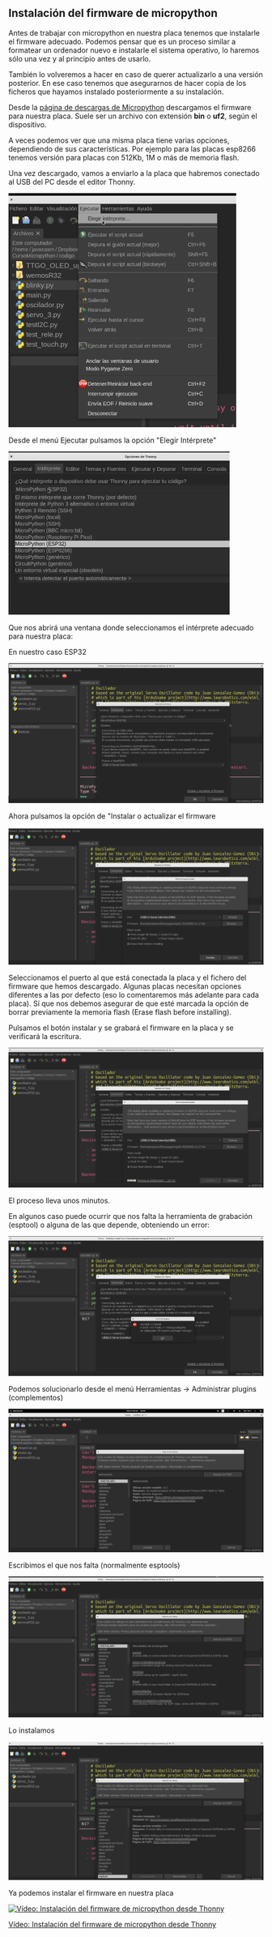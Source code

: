 ## Instalación del firmware de micropython

Antes de trabajar con micropython en nuestra placa tenemos que instalarle el firmware adecuado. Podemos pensar que es un proceso similar a formatear un ordenador nuevo e instalarle el sistema operativo, lo haremos sólo una vez y al principio antes de usarlo.

También lo volveremos a hacer en caso de querer actualizarlo a una versión posterior. En ese caso tenemos que asegurarnos de hacer copia de los ficheros que hayamos instalado posteriormente a su instalación.

Desde la [página de descargas de Micropython](https://microptyhon.org/download/) descargamos el firmware para nuestra placa. Suele ser un archivo con extensión **bin** o **uf2**, según el dispositivo.

A veces podemos ver que una misma placa tiene varias opciones, dependiendo de sus características. Por ejemplo para las placas esp8266 tenemos versión para placas con 512Kb, 1M o más de memoria flash.

Una vez descargado, vamos a enviarlo a la placa que habremos conectado al USB del PC desde el editor Thonny.

![](./images/thonny_Seleccionar_interprete.png)

Desde el menú Ejecutar pulsamos la opción "Elegir Intérprete"

![](./images/thonny_interpretes.png)

Que nos abrirá una ventana donde seleccionamos el intérprete adecuado para nuestra placa:

En nuestro caso ESP32

![](./images/thonny_seleccion_interprete.png)

Ahora pulsamos la opción de "Instalar o actualizar el firmware

![](./images/thonny_upload_micropython_firmware.png)

Seleccionamos el puerto al que está conectada la placa y el fichero del firmware que hemos descargado. Algunas placas necesitan opciones diferentes a las por defecto (eso lo comentaremos más adelante para cada placa). Sí que nos debemos asegurar de que esté marcada la opción de borrar previamente la memoria flash (Erase flash before installing).

Pulsamos el botón instalar y se grabará el firmware en la placa y se verificará la escritura.

![](./images/thonny_uploading_micropython_firmware.png)

El proceso lleva unos minutos.

En algunos caso puede ocurrir que nos falta la herramienta de grabación (esptool) o alguna de las que depende, obteniendo un error:

![](./images/thonny_error_esptools.png)

Podemos solucionarlo desde el menú Herramientas -> Administrar plugins (complementos)

![](./images/thonny_Install_module.png)

Escribimos el que nos falta (normalmente esptools)

![](./images/thonny_instalacion_esptools.png)

Lo instalamos

![](./images/thonny_instalada_esptools.png)

Ya podemos instalar el firmware en nuestra placa

[![Vídeo: Instalación del  firmware de micropython desde Thonny](https://img.youtube.com/vi/stet0c-Re_U/0.jpg)](https://drive.google.com/file/d/13jT3f-Rpg0B3hGgYMIPP_kP-4qlEFC0n/view?usp=sharing)


[Vídeo: Instalación del  firmware de micropython desde Thonny](https://drive.google.com/file/d/13jT3f-Rpg0B3hGgYMIPP_kP-4qlEFC0n/view?usp=sharing)

